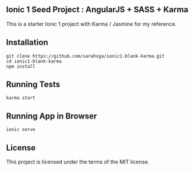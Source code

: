## Ionic 1 Seed Project : AngularJS + SASS + Karma
This is a starter Ionic 1 project with Karma / Jasmine for my reference.


## Installation

```
git clone https://github.com/sarahsga/ionic1-blank-karma.git
cd ionic1-blank-karma
npm install
```

## Running Tests

```
karma start
```

## Running App in Browser 

```
ionic serve
```

## License
This project is licensed under the terms of the MIT license.
